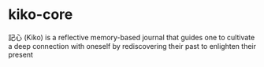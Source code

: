 # kiko-core
記心 (Kiko) is a reflective memory-based journal that guides one to cultivate a deep connection with oneself by rediscovering their past to enlighten their present
